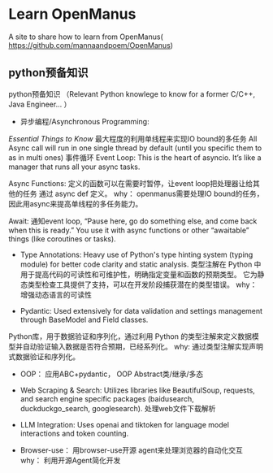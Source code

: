 # Learn OpenManus
A site to share how to learn from OpenManus( https://github.com/mannaandpoem/OpenManus)

## python预备知识

python预备知识 （Relevant Python knowlege to know for a former C/C++, Java Engineer... ）

-  异步编程/Asynchronous Programming: 
  
*Essential Things to Know*
最大程度的利用单线程来实现IO bound的多任务
All Async call will run in one single thread by default (until you specific them to as in multi ones)
事件循环 Event Loop: This is the heart of asyncio. It’s like a manager that runs all your async tasks.

Async Functions:  定义的函数可以在需要时暂停，让event loop把处理器让给其他的任务 通过 async def 定义。 why： openmanus需要处理IO bound的任务，因此用async来提高单线程的多任务能力。 

Await: 通知event loop, “Pause here, go do something else, and come back when this is ready.” You use it with async functions or other “awaitable” things (like coroutines or tasks).

- Type Annotations: Heavy use of Python's type hinting system (typing module) for better code clarity and static analysis.
类型注解在 Python 中用于提高代码的可读性和可维护性，明确指定变量和函数的预期类型。
它为静态类型检查工具提供了支持，可以在开发阶段捕获潜在的类型错误。
why： 增强动态语言的可读性  

- Pydantic: Used extensively for data validation and settings management through BaseModel and Field classes.

Python库，用于数据验证和序列化，通过利用 Python 的类型注解来定义数据模型并自动验证输入数据是否符合预期，已经系列化。
why: 通过类型注解实现声明式数据验证和序列化。

- OOP： 应用ABC+pydantic， OOP Abstract类/继承/多态

- Web Scraping & Search: Utilizes libraries like BeautifulSoup, requests, and search engine specific packages (baidusearch, duckduckgo_search, googlesearch).
  处理web文件下载解析

- LLM Integration: Uses openai and tiktoken for language model interactions and token counting.

- Browser-use： 用browser-use开源 agent来处理浏览器的自动化交互
why： 利用开源Agent简化开发

